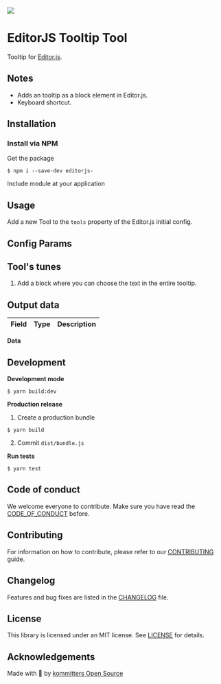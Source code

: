 ![](https://badgen.net/badge/Editor.js/v2.0/blue)

# EditorJS Tooltip Tool

Tooltip for [Editor.js](https://editorjs.io).


## Notes

- Adds an tooltip as a block element in Editor.js. 
- Keyboard shortcut.

## Installation

### Install via NPM
Get the package
```shell
$ npm i --save-dev editorjs-
```

Include module at your application

## Usage

Add a new Tool to the `tools` property of the Editor.js initial config.


## Config Params


## Tool's tunes

1. Add a block where you can choose the text in the entire tooltip.

## Output data

| Field          | Type      | Description                     |
| -------------- | --------- | ------------------------------- |

**Data**


## Development

**Development mode**
```shell
$ yarn build:dev
```

**Production release**
1. Create a production bundle
```shell
$ yarn build
```

2. Commit `dist/bundle.js`

**Run tests**
```shell
$ yarn test
```

## Code of conduct
We welcome everyone to contribute. Make sure you have read the [CODE_OF_CONDUCT][coc] before.

## Contributing
For information on how to contribute, please refer to our [CONTRIBUTING][contributing] guide.

## Changelog
Features and bug fixes are listed in the [CHANGELOG][changelog] file.

## License
This library is licensed under an MIT license. See [LICENSE][license] for details.

## Acknowledgements
Made with 💙 by [kommitters Open Source](https://kommit.co)

[license]: https://github.com/kommitters/editorjs-tooltip/blob/master/LICENSE
[coc]: https://github.com/kommitters/editorjs-tooltip/blob/master/CODE_OF_CONDUCT.md
[changelog]: https://github.com/kommitters/editorjs-tooltip/blob/master/CHANGELOG.md
[contributing]: https://github.com/kommitters/editorjs-tooltip/blob/master/CONTRIBUTING.md


